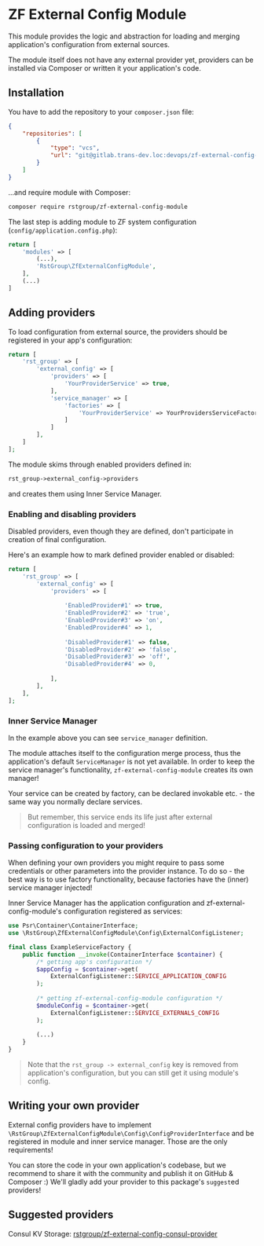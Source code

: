 # ZF External Config Module

This module provides the logic and abstraction for loading and merging application's 
configuration from external sources.

The module itself does not have any external provider yet, providers can be installed
via Composer or written it your application's code.

## Installation

You have to add the repository to your `composer.json` file:

```json
{
    "repositories": [
        {
            "type": "vcs",
            "url": "git@gitlab.trans-dev.loc:devops/zf-external-config-module.git"
        }
    ]
}
```

...and require module with Composer:

```bash
composer require rstgroup/zf-external-config-module
```

The last step is adding module to ZF system configuration (`config/application.config.php`):
```php
return [
    'modules' => [
        (...),
        'RstGroup\ZfExternalConfigModule',
    ],
    (...)
]
```

## Adding providers

To load configuration from external source, the providers should be registered in your app's configuration:

```php
return [
    'rst_group' => [
        'external_config' => [
            'providers' => [
                'YourProviderService' => true,
            ],
            'service_manager' => [
                'factories' => [
                    'YourProviderService' => YourProvidersServiceFactory::class
                ]
            ]
        ],
    ]
];
```

The module skims through enabled providers defined in: 
```php
rst_group->external_config->providers
````
and creates them using Inner Service Manager.

### Enabling and disabling providers

Disabled providers, even though they are defined, don't participate in creation of
final configuration. 

Here's an example how to mark defined provider enabled or disabled:
 
```php
return [
    'rst_group' => [
        'external_config' => [
            'providers' => [
                
                'EnabledProvider#1' => true,
                'EnabledProvider#2' => 'true',
                'EnabledProvider#3' => 'on',
                'EnabledProvider#4' => 1,
                
                'DisabledProvider#1' => false,
                'DisabledProvider#2' => 'false',
                'DisabledProvider#3' => 'off',
                'DisabledProvider#4' => 0,
                
            ],
        ],
    ],
];
```

### Inner Service Manager

In the example above you can see `service_manager` definition. 

The module attaches itself to the configuration merge process, thus the application's default `ServiceManager`
is not yet available. In order to keep the service manager's functionality, `zf-external-config-module`
creates its own manager!

Your service can be created by factory, can be declared invokable etc. - the same way you
normally declare services. 

>   But remember, this service ends its life just after external configuration is loaded
>   and merged!

### Passing configuration to your providers

When defining your own providers you might require to pass some credentials or other
parameters into the provider instance. To do so - the best way is to use factory
functionality, because factories have the (inner) service manager injected! 

Inner Service Manager has the application configuration and zf-external-config-module's 
configuration registered as services:

```php
use Psr\Container\ContainerInterface;
use \RstGroup\ZfExternalConfigModule\Config\ExternalConfigListener;

final class ExampleServiceFactory {
    public function __invoke(ContainerInterface $container) {
        /* getting app's configuration */
        $appConfig = $container->get(
            ExternalConfigListener::SERVICE_APPLICATION_CONFIG
        );
        
        /* getting zf-external-config-module configuration */
        $moduleConfig = $container->get(
            ExternalConfigListener::SERVICE_EXTERNALS_CONFIG
        );
        
        (...)
    }
}
```

>   Note that the `rst_group -> external_config` key is removed from application's configuration,
>   but you can still get it using module's config.

## Writing your own provider

External config providers have to implement `\RstGroup\ZfExternalConfigModule\Config\ConfigProviderInterface`
and be registered in module and inner service manager. Those are the only requirements!  

You can store the code in your own application's codebase, but we recommend to
share it with the community and publish it on GitHub & Composer :) We'll gladly add your
provider to this package's `suggest`ed providers! 

## Suggested providers

Consul KV Storage: [rstgroup/zf-external-config-consul-provider](https://gitlab.trans-dev.loc/devops/zf-external-config-consul-provider)
